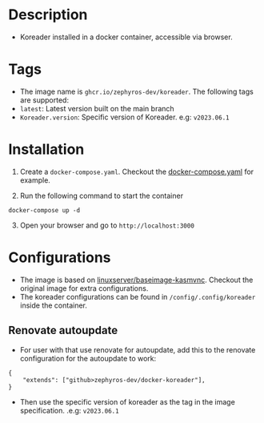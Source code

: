 # Description

- Koreader installed in a docker container, accessible via browser.

# Tags

- The image name is `ghcr.io/zephyros-dev/koreader`. The following tags are supported:
- `latest`: Latest version built on the main branch
- `Koreader.version`: Specific version of Koreader. e.g: `v2023.06.1`

# Installation

1. Create a `docker-compose.yaml`. Checkout the [docker-compose.yaml](docker-compose.yaml) for example.

2. Run the following command to start the container

```
docker-compose up -d
```

3. Open your browser and go to `http://localhost:3000`

# Configurations

- The image is based on [linuxserver/baseimage-kasmvnc](https://github.com/linuxserver/docker-baseimage-kasmvnc). Checkout the original image for extra configurations.
- The koreader configurations can be found in `/config/.config/koreader` inside the container.

## Renovate autoupdate

- For user with that use renovate for autoupdate, add this to the renovate configuration for the autoupdate to work:

```
{
    "extends": ["github>zephyros-dev/docker-koreader"],
}
```

- Then use the specific version of koreader as the tag in the image specification. .e.g: `v2023.06.1`
